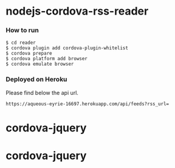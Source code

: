 # nodejs-cordova-rss-reader

### How to run ###

    $ cd reader
    $ cordova plugin add cordova-plugin-whitelist
    $ cordova prepare
    $ cordova platform add browser
    $ cordova emulate browser

### Deployed on Heroku ###
Please find below the api url.    
    
    https://aqueous-eyrie-16697.herokuapp.com/api/feeds?rss_url=
# cordova-jquery
# cordova-jquery
